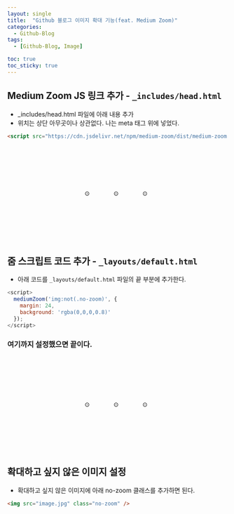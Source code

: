 ```yaml
---
layout: single
title:  "Github 블로그 이미지 확대 기능(feat. Medium Zoom)"
categories:
  - Github-Blog
tags:
  - [Github-Blog, Image]

toc: true
toc_sticky: true
---
```



## Medium Zoom JS 링크 추가 - `_includes/head.html`
- _includes/head.html 파일에 아래 내용 추가
- 위치는 상단 아무곳이나 상관없다. 나는 meta 태그 위에 넣었다.

```html
<script src="https://cdn.jsdelivr.net/npm/medium-zoom/dist/medium-zoom.min.js"></script>
```

<div style="padding-top:100px;"></div>
<span style="margin-left:35%;">⊙</span>
<span style="margin-left:10%">⊙</span>
<span style="margin-left:10%">⊙</span>
<div style="padding-top:100px;"></div>



## 줌 스크립트 코드 추가 - `_layouts/default.html`
- 아래 코드를 `_layouts/default.html` 파일의 끝 부분에 추가한다.

```javascript
<script>
  mediumZoom('img:not(.no-zoom)', {
    margin: 24,
    background: 'rgba(0,0,0,0.8)'
  });
</script>
```

### 여기까지 설정했으면 끝이다. 


<div style="padding-top:100px;"></div>
<span style="margin-left:35%;">⊙</span>
<span style="margin-left:10%">⊙</span>
<span style="margin-left:10%">⊙</span>
<div style="padding-top:100px;"></div>


## 확대하고 싶지 않은 이미지 설정
- 확대하고 싶지 않은 이미지에 아래 no-zoom 클래스를 추가하면 된다.

```html
<img src="image.jpg" class="no-zoom" />
```



<!--<img src="" width="80%" height="80%"/>-->



